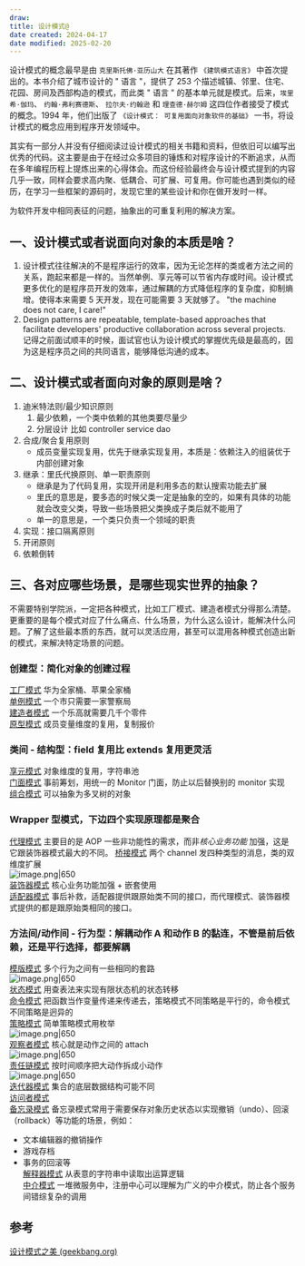 ```yaml
---
draw:
title: 设计模式@
date created: 2024-04-17
date modified: 2025-02-20
---
```


设计模式的概念最早是由 `克里斯托佛·亚历山大` 在其著作 `《建筑模式语言》` 中首次提出的。本书介绍了城市设计的 " 语言 "，提供了 253 个描述城镇、邻里、住宅、花园、房间及西部构造的模式，而此类 " 语言 " 的基本单元就是模式。后来，`埃里希·伽玛`、 `约翰·弗利赛德斯`、 `拉尔夫·约翰逊` 和 `理查德·赫尔姆` 这四位作者接受了模式的概念。1994 年，他们出版了 `《设计模式： 可复用面向对象软件的基础》` 一书，将设计模式的概念应用到程序开发领域中。

其实有一部分人并没有仔细阅读过设计模式的相关书籍和资料，但依旧可以编写出优秀的代码。这主要是由于在经过众多项目的锤炼和对程序设计的不断追求，从而在多年编程历程上提炼出来的心得体会。而这份经验最终会与设计模式提到的内容几乎一致，同样会要求高内聚、低耦合、可扩展、可复用。你可能也遇到类似的经历，在学习一些框架的源码时，发现它里的某些设计和你在做开发时一样。

为软件开发中相同表征的问题，抽象出的可重复利用的解决方案。

<!-- more -->

## 一、设计模式或者说面向对象的本质是啥？

1. 设计模式往往解决的不是程序运行的效率，因为无论怎样的类或者方法之间的关系，跑起来都是一样的。当然单例、享元等可以节省内存或时间。设计模式更多优化的是程序员开发的效率，通过解耦的方式降低程序的复杂度，抑制熵增。使得本来需要 5 天开发，现在可能需要 3 天就够了。 "the machine does not care, I care!"
2. Design patterns are repeatable, template-based approaches that facilitate developers' productive collaboration across several projects. 记得之前面试顺丰的时候，面试官也认为设计模式的掌握优先级是最高的，因为这是程序员之间的共同语言，能够降低沟通的成本。

## 二、设计模式或者面向对象的原则是啥？

1. 迪米特法则/最少知识原则
	1. 最少依赖，一个类中依赖的其他类要尽量少
	2. 分层设计 比如 controller service dao
2. 合成/聚合复用原则
	- 成员变量实现复用，优先于继承实现复用，本质是：依赖注入的组装优于内部创建对象
3. 继承：里氏代换原则、单一职责原则
	- 继承是为了代码复用，实现开闭是利用多态的默认搜索功能去扩展
	- 里氏的意思是，要多态的时候父类一定是抽象的空的，如果有具体的功能就会改变父类，导致一些场景把父类换成子类后就不能用了
	- 单一的意思是，一个类只负责一个领域的职责
4. 实现：接口隔离原则
5. 开闭原则
6. 依赖倒转

## 三、各对应哪些场景，是哪些现实世界的抽象？

不需要特别学院派，一定把各种模式，比如工厂模式、建造者模式分得那么清楚。更重要的是每个模式对应了什么痛点、什么场景，为什么这么设计，能解决什么问题。了解了这些最本质的东西，就可以灵活应用，甚至可以混用各种模式创造出新的模式，来解决特定场景的问题。

### 创建型：简化对象的创建过程

[工厂模式](工厂模式.md) 华为全家桶、苹果全家桶  
[单例模式](单例模式.md) 一个市只需要一家警察局  
[建造者模式](建造者模式.md) 一个乐高就需要几千个零件  
[原型模式](原型模式.md) 成员变量维度的复用，复制报价

### 类间 - 结构型：field 复用比 extends 复用更灵活

[享元模式](享元模式.md) 对象维度的复用，字符串池  
[门面模式](门面模式.md) 事前筹划，用统一的 Monitor 门面，防止以后替换别的 monitor 实现  
[组合模式](组合模式.md) 可以抽象为多叉树的对象

### Wrapper 型模式，下边四个实现原理都是聚合

[代理模式](代理模式.md) 主要目的是 AOP 一些非功能性的需求，而非*核心业务功能* 加强，这是它跟装饰器模式最大的不同。
[桥接模式](桥接模式.md) 两个 channel 发四种类型的消息，类的双维度扩展  
![image.png|650](https://imagehosting4picgo.oss-cn-beijing.aliyuncs.com/imagehosting/fix-dir%2Fpicgo%2Fpicgo-clipboard-images%2F2024%2F05%2F09%2F23-31-50-292d0171eff85dff962f91864a2bbd18-20240509233149-a6f017.png)  
[装饰器模式](装饰器模式.md) 核心业务功能加强 + 嵌套使用  
[适配器模式](适配器模式.md) 事后补救，适配器提供跟原始类不同的接口，而代理模式、装饰器模式提供的都是跟原始类相同的接口。

### 方法间/动作间 - 行为型：解耦动作 A 和动作 B 的黏连，不管是前后依赖，还是平行选择，都要解耦

[模版模式](模版模式.md) 多个行为之间有一些相同的套路  
![image.png|650](https://imagehosting4picgo.oss-cn-beijing.aliyuncs.com/imagehosting/fix-dir%2Fpicgo%2Fpicgo-clipboard-images%2F2024%2F05%2F09%2F22-48-32-2848c020f4162cc43c86e78a3a374d4a-20240509224831-df2bad.png)  
[状态模式](状态模式.md) 用查表法来实现有限状态机的状态转移  
[命令模式](命令模式.md) 把函数当作变量传递来传递去，策略模式不同策略是平行的，命令模式不同策略是迥异的  
[策略模式](策略模式.md) 简单策略模式用枚举  
![image.png|650](https://imagehosting4picgo.oss-cn-beijing.aliyuncs.com/imagehosting/fix-dir%2Fpicgo%2Fpicgo-clipboard-images%2F2024%2F05%2F09%2F21-59-11-5f6779e792be0e23e156e8f6b6b16723-20240509215910-8a13f2.png)  
[观察者模式](观察者模式.md) 核心就是动作之间的 attach  
![image.png|650](https://imagehosting4picgo.oss-cn-beijing.aliyuncs.com/imagehosting/fix-dir%2Fpicgo%2Fpicgo-clipboard-images%2F2024%2F05%2F09%2F22-23-42-373cd81c2253eb76f1af3de77ec2912c-20240509222341-26226a.png)  
[责任链模式](责任链模式.md) 按时间顺序把大动作拆成小动作  
![image.png|650](https://imagehosting4picgo.oss-cn-beijing.aliyuncs.com/imagehosting/fix-dir%2Fpicgo%2Fpicgo-clipboard-images%2F2024%2F05%2F09%2F21-48-45-8f2313fbae089bb1b882e75871de9640-20240509214844-c7379f.png)  
[迭代器模式](迭代器模式.md) 集合的底层数据结构可能不同  
[访问者模式](访问者模式.md)  
[备忘录模式](备忘录模式.md) 备忘录模式常用于需要保存对象历史状态以实现撤销（undo）、回滚（rollback）等功能的场景，例如：

- 文本编辑器的撤销操作
- 游戏存档
- 事务的回滚等  
[解释器模式](解释器模式.md) 从表意的字符串中读取出运算逻辑  
[中介模式](中介模式.md) 一堆微服务中，注册中心可以理解为广义的中介模式，防止各个服务间错综复杂的调用

## 参考

[设计模式之美 (geekbang.org)](https://time.geekbang.org/column/intro/100039001?utm_campaign=geektime_search&utm_content=geektime_search&utm_medium=geektime_search&utm_source=geektime_search&utm_term=geektime_search&tab=catalog)
